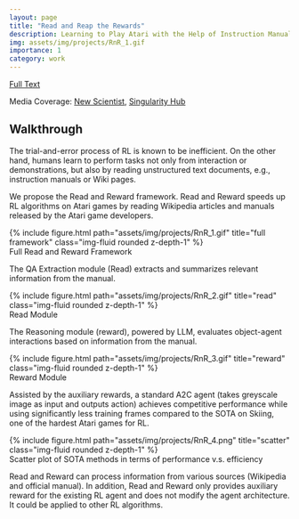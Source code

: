 ```yaml
---
layout: page
title: "Read and Reap the Rewards"
description: Learning to Play Atari with the Help of Instruction Manuals
img: assets/img/projects/RnR_1.gif
importance: 1
category: work
---
```


[Full Text](https://arxiv.org/pdf/2010.14543.pdf)

Media Coverage: [New Scientist](https://www.newscientist.com/article/2358953-ai-masters-video-game-6000-times-faster-by-reading-the-instructions/), [Singularity Hub](https://singularityhub.com/2023/03/10/an-ai-learned-to-play-atari-6000-times-faster-by-reading-the-instructions/)

## Walkthrough
The trial-and-error process of RL is known to be inefficient. On the other hand, humans learn to perform tasks not only from interaction or demonstrations, but also by reading unstructured text documents, e.g., instruction manuals or Wiki pages.

We propose the Read and Reward framework. Read and Reward speeds up RL algorithms on Atari games by reading Wikipedia articles and manuals released by the Atari game developers.
<div class="row">
    <div class="col-sm mt-3 mt-md-0">
        {% include figure.html path="assets/img/projects/RnR_1.gif" title="full framework" class="img-fluid rounded z-depth-1" %}
    </div>
</div>
<div class="caption">
    Full Read and Reward Framework
</div>

The QA Extraction module (Read) extracts and summarizes relevant information from the manual.
<div class="row">
    <div class="col-sm mt-3 mt-md-0">
        {% include figure.html path="assets/img/projects/RnR_2.gif" title="read" class="img-fluid rounded z-depth-1" %}
    </div>
</div>
<div class="caption">
    Read Module
</div>

The Reasoning module (reward), powered by LLM, evaluates object-agent interactions based on information from the manual.
<div class="row">
    <div class="col-sm mt-3 mt-md-0">
        {% include figure.html path="assets/img/projects/RnR_3.gif" title="reward" class="img-fluid rounded z-depth-1" %}
    </div>
</div>
<div class="caption">
    Reward Module
</div>

Assisted by the auxiliary rewards, a standard A2C agent (takes greyscale image as input and outputs action) achieves competitive performance while using significantly less training frames compared to the SOTA on Skiing, one of the hardest Atari games for RL.
<div class="row">
    <div class="col-sm mt-3 mt-md-0">
        {% include figure.html path="assets/img/projects/RnR_4.png" title="scatter" class="img-fluid rounded z-depth-1" %}
    </div>
</div>
<div class="caption">
    Scatter plot of SOTA methods in terms of performance v.s. efficiency
</div>

Read and Reward can process information from various sources (Wikipedia and official manual). In addition, Read and Reward only provides auxiliary reward for the existing RL agent and does not modify the agent architecture. It could be applied to other RL algorithms.
